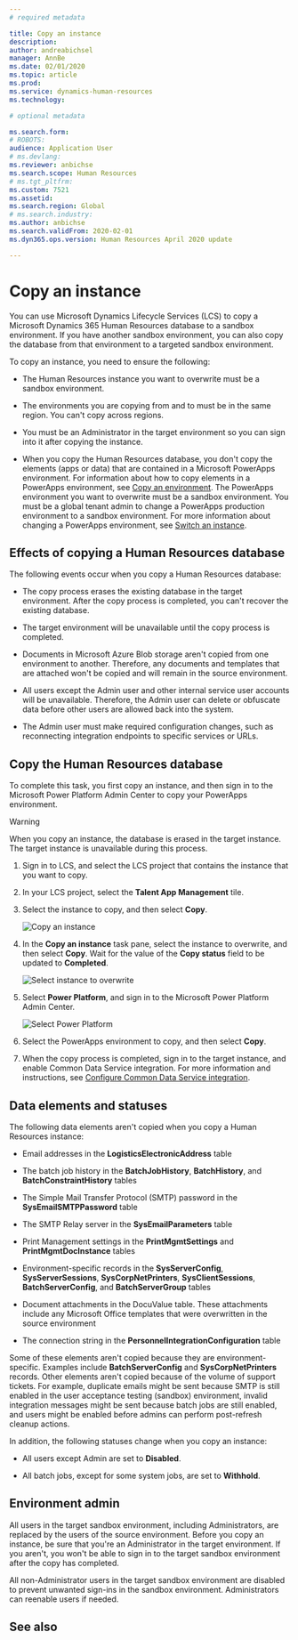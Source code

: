 ```yaml
---
# required metadata

title: Copy an instance
description: 
author: andreabichsel
manager: AnnBe
ms.date: 02/01/2020
ms.topic: article
ms.prod: 
ms.service: dynamics-human-resources
ms.technology: 

# optional metadata

ms.search.form: 
# ROBOTS: 
audience: Application User
# ms.devlang: 
ms.reviewer: anbichse
ms.search.scope: Human Resources
# ms.tgt_pltfrm: 
ms.custom: 7521
ms.assetid: 
ms.search.region: Global
# ms.search.industry: 
ms.author: anbichse
ms.search.validFrom: 2020-02-01
ms.dyn365.ops.version: Human Resources April 2020 update

---
```


# Copy an instance

You can use Microsoft Dynamics Lifecycle Services (LCS) to copy a Microsoft Dynamics 365 Human Resources database to a sandbox environment. If you have another sandbox environment, you can also copy the database from that environment to a targeted sandbox environment.

To copy an instance, you need to ensure the following:

- The Human Resources instance you want to overwrite must be a sandbox environment.

- The environments you are copying from and to must be in the same region. You can't copy across regions.

- You must be an Administrator in the target environment so you can sign into it after copying the instance.

- When you copy the Human Resources database, you don't copy the elements (apps or data) that are contained in a Microsoft PowerApps environment. For information about how to copy elements in a PowerApps environment, see [Copy an environment](https://docs.microsoft.com/power-platform/admin/copy-environment). The PowerApps environment you want to overwrite must be a sandbox environment. You must be a global tenant admin to change a PowerApps production environment to a sandbox environment. For more information about changing a PowerApps environment, see [Switch an instance](https://docs.microsoft.com/dynamics365/admin/switch-instance).

## Effects of copying a Human Resources database

The following events occur when you copy a Human Resources database:

- The copy process erases the existing database in the target environment. After the copy process is completed, you can't recover the existing database.

- The target environment will be unavailable until the copy process is completed.

- Documents in Microsoft Azure Blob storage aren't copied from one environment to another. Therefore, any documents and templates that are attached won't be copied and will remain in the source environment.

- All users except the Admin user and other internal service user accounts will be unavailable. Therefore, the Admin user can delete or obfuscate data before other users are allowed back into the system.

- The Admin user must make required configuration changes, such as reconnecting integration endpoints to specific services or URLs.

## Copy the Human Resources database

To complete this task, you first copy an instance, and then sign in to the Microsoft Power Platform Admin Center to copy your PowerApps environment.

> [!WARNING]
> When you copy an instance, the database is erased in the target instance. The target instance is unavailable during this process.

1. Sign in to LCS, and select the LCS project that contains the instance that you want to copy.

2. In your LCS project, select the **Talent App Management** tile.

3. Select the instance to copy, and then select **Copy**.

   ![[Copy an instance](./media/copy-instance-copy-button.png)](./media/copy-instance-copy-button.png)

4. In the **Copy an instance** task pane, select the instance to overwrite, and then select **Copy**. Wait for the value of the **Copy status** field to be updated to **Completed**.

   ![[Select instance to overwrite](./media/copy-instance-select-target-instance.png)](./media/copy-instance-select-target-instance.png)

5. Select **Power Platform**, and sign in to the Microsoft Power Platform Admin Center.

   ![[Select Power Platform](./media/copy-instance-select-power-platform.png)](./media/copy-instance-select-power-platform.png)

6. Select the PowerApps environment to copy, and then select **Copy**.

7. When the copy process is completed, sign in to the target instance, and enable Common Data Service integration. For more information and instructions, see [Configure Common Data Service integration](https://docs.microsoft.com/dynamics365/talent/hr-common-data-service-integration).

## Data elements and statuses

The following data elements aren't copied when you copy a Human Resources instance:

- Email addresses in the **LogisticsElectronicAddress** table

- The batch job history in the **BatchJobHistory**, **BatchHistory**, and **BatchConstraintHistory** tables

- The Simple Mail Transfer Protocol (SMTP) password in the **SysEmailSMTPPassword** table

- The SMTP Relay server in the **SysEmailParameters** table

- Print Management settings in the **PrintMgmtSettings** and **PrintMgmtDocInstance** tables

- Environment-specific records in the **SysServerConfig**, **SysServerSessions**, **SysCorpNetPrinters**, **SysClientSessions**, **BatchServerConfig**, and **BatchServerGroup** tables

- Document attachments in the DocuValue table. These attachments include any Microsoft Office templates that were overwritten in the source environment

- The connection string in the **PersonnelIntegrationConfiguration** table

Some of these elements aren't copied because they are environment-specific. Examples include **BatchServerConfig** and **SysCorpNetPrinters** records. Other elements aren't copied because of the volume of support tickets. For example, duplicate emails might be sent because SMTP is still enabled in the user acceptance testing (sandbox) environment, invalid integration messages might be sent because batch jobs are still enabled, and users might be enabled before admins can perform post-refresh cleanup actions.

In addition, the following statuses change when you copy an instance:

- All users except Admin are set to **Disabled**.

- All batch jobs, except for some system jobs, are set to **Withhold**.

## Environment admin

All users in the target sandbox environment, including Administrators, are replaced by the users of the source environment. Before you copy an instance, be sure that you're an Administrator in the target environment. If you aren't, you won't be able to sign in to the target sandbox environment after the copy has completed.

All non-Administrator users in the target sandbox environment are disabled to prevent unwanted sign-ins in the sandbox environment. Administrators can reenable users if needed.


## See also